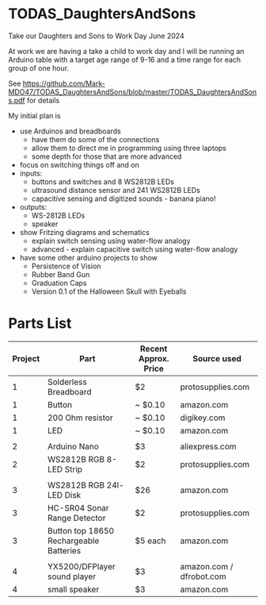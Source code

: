 # TODAS_DaughtersAndSons
Take our Daughters and Sons to Work Day June 2024

At work we are having a take a child to work day and I will be running an Arduino table with a target age range of 9-16 and a time range for each group of one hour.

See https://github.com/Mark-MDO47/TODAS_DaughtersAndSons/blob/master/TODAS_DaughtersAndSons.pdf for details

My initial plan is
- use Arduinos and breadboards
  - have them do some of the connections
  - allow them to direct me in programming using three laptops
  - some depth for those that are more advanced
- focus on switching things off and on
- inputs:
  - buttons and switches and 8 WS2812B LEDs
  - ultrasound distance sensor and 241 WS2812B LEDs
  - capacitive sensing and digitized sounds - banana piano!
- outputs:
  - WS-2812B LEDs
  - speaker
- show Fritzing diagrams and schematics
  - explain switch sensing using water-flow analogy
  - advanced - explain capacitive switch using water-flow analogy
- have some other arduino projects to show
  - Persistence of Vision
  - Rubber Band Gun
  - Graduation Caps
  - Version 0.1 of the Halloween Skull with Eyeballs

# Parts List
| Project | Part | Recent Approx. Price | Source used |
| --- | --- | --- | --- |
| 1 | Solderless Breadboard | $2 | protosupplies.com |
| 1 | Button | ~ $0.10 | amazon.com |
| 1 | 200 Ohm resistor | ~ $0.10 | digikey.com |
| 1 | LED | ~ $0.10 | amazon.com |
| | | | |
| 2 | Arduino Nano | $3 | aliexpress.com |
| 2 | WS2812B RGB 8-LED Strip | $2 | protosupplies.com |
| | | | |
| 3 | WS2812B RGB 24l-LED Disk  | $26 | amazon.com |
| 3 | HC-SR04 Sonar Range Detector | $2 | protosupplies.com |
| 3 | Button top 18650 Rechargeable Batteries | $5 each | amazon.com |
| | | | |
| 4 | YX5200/DFPlayer sound player | $3 | amazon.com / dfrobot.com |
| 4 | small speaker| $3 | amazon.com |
